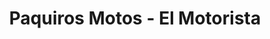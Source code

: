 ---
title: "Paquiros Motos - El Motorista"
url: /las-lauganas-mijas-costa/paquiros-motos-el-motorista/
shop: Motorrad
---